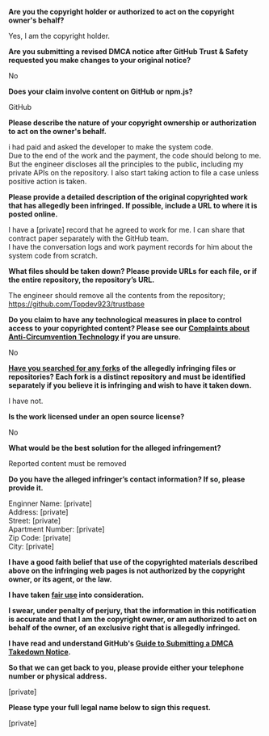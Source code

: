 **Are you the copyright holder or authorized to act on the copyright owner's behalf?**

Yes, I am the copyright holder.

**Are you submitting a revised DMCA notice after GitHub Trust & Safety requested you make changes to your original notice?**

No

**Does your claim involve content on GitHub or npm.js?**

GitHub

**Please describe the nature of your copyright ownership or authorization to act on the owner's behalf.**

i had paid and asked the developer to make the system code.  
Due to the end of the work and the payment, the code should belong to me.  
But the engineer discloses all the principles to the public, including my private APIs on the repository.
I also start taking action to file a case unless positive action is taken.

**Please provide a detailed description of the original copyrighted work that has allegedly been infringed. If possible, include a URL to where it is posted online.**

I have a [private] record that he agreed to work for me. I can share that contract paper separately with the GitHub team.  
I have the conversation logs and work payment records for him about the system code from scratch.

**What files should be taken down? Please provide URLs for each file, or if the entire repository, the repository’s URL.**

The engineer should remove all the contents from the repository;  
https://github.com/Topdev923/trustbase

**Do you claim to have any technological measures in place to control access to your copyrighted content? Please see our <a href="https://docs.github.com/articles/guide-to-submitting-a-dmca-takedown-notice#complaints-about-anti-circumvention-technology">Complaints about Anti-Circumvention Technology</a> if you are unsure.**

No

**<a href="https://docs.github.com/articles/dmca-takedown-policy#b-what-about-forks-or-whats-a-fork">Have you searched for any forks</a> of the allegedly infringing files or repositories? Each fork is a distinct repository and must be identified separately if you believe it is infringing and wish to have it taken down.**

I have not.

**Is the work licensed under an open source license?**

No

**What would be the best solution for the alleged infringement?**

Reported content must be removed

**Do you have the alleged infringer’s contact information? If so, please provide it.**

Enginner Name: [private]  
Address: [private]  
Street: [private]  
Apartment Number: [private]  
Zip Code: [private]  
City: [private]  

**I have a good faith belief that use of the copyrighted materials described above on the infringing web pages is not authorized by the copyright owner, or its agent, or the law.**

**I have taken <a href="https://www.lumendatabase.org/topics/22">fair use</a> into consideration.**

**I swear, under penalty of perjury, that the information in this notification is accurate and that I am the copyright owner, or am authorized to act on behalf of the owner, of an exclusive right that is allegedly infringed.**

**I have read and understand GitHub's <a href="https://docs.github.com/articles/guide-to-submitting-a-dmca-takedown-notice/">Guide to Submitting a DMCA Takedown Notice</a>.**

**So that we can get back to you, please provide either your telephone number or physical address.**

[private]

**Please type your full legal name below to sign this request.**

[private]
